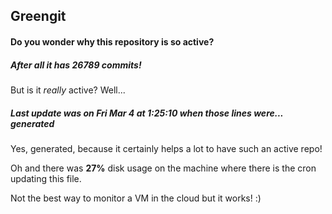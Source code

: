 ## Greengit

#### Do you wonder why this repository is so active?

##### After all it has 26789 commits!

But is it *really* active? Well...

##### Last update was on Fri Mar 4 at 1:25:10 when those lines were... generated

Yes, generated, because it certainly helps a lot to have such an active repo!

Oh and there was **27%** disk usage on the machine
where there is the cron updating this file.

Not the best way to monitor a VM in the cloud but it works! :)
